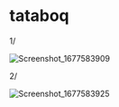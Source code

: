 # tataboq


1/ 

![Screenshot_1677583909](https://user-images.githubusercontent.com/123635782/221843943-0e46a528-7493-47c9-a9d4-c6f8499a3c68.png)

2/

![Screenshot_1677583925](https://user-images.githubusercontent.com/123635782/221843992-6474d80d-563e-4a62-ad55-06c1ec6d472b.png)
